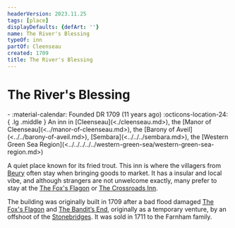 ```yaml
---
headerVersion: 2023.11.25
tags: [place]
displayDefaults: {defArt: ''}
name: The River's Blessing
typeOf: inn
partOf: Cleenseau
created: 1709
title: The River's Blessing
---
```

# The River's Blessing
<div class="grid cards ext-narrow-margin ext-one-column" markdown>
-  
   :material-calendar: Founded DR 1709 (11 years ago)  
    :octicons-location-24:{ .lg .middle } An inn in [Cleenseau](<./cleenseau.md>), the [Manor of Cleenseau](<../manor-of-cleenseau.md>), the [Barony of Aveil](<../../barony-of-aveil.md>), [Sembara](<../../../sembara.md>), the [Western Green Sea Region](<../../../../../western-green-sea/western-green-sea-region.md>)  
</div>


A quiet place known for its fried trout. This inn is where the villagers from [Beury](<../beury.md>) often stay when bringing goods to market. It has a insular and local vibe, and although strangers are not unwelcome exactly, many prefer to stay at the [The Fox's Flagon](<./the-fox-s-flagon.md>) or [The Crossroads Inn](<./the-crossroads-inn.md>). 

The building was originally built in 1709 after a bad flood damaged [The Fox's Flagon](<./the-fox-s-flagon.md>) and [The Bandit’s End](<./the-bandits-end.md>), originally as a temporary venture, by an offshoot of the [Stonebridges](<../../../../../../groups/halfling-families/stonebridges.md>). It was sold in 1711 to the Farnham family.
